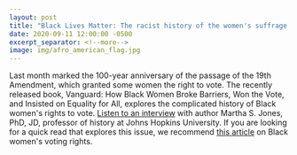 ```yaml
---
layout: post
title: "Black Lives Matter: The racist history of the women's suffrage movement"
date: 2020-09-11 12:00:00 -0500
excerpt_separator: <!--more-->
image: img/afro_american_flag.jpg
---
```


Last month marked the 100-year anniversary of the passage of the 19th Amendment, which granted some women the right to vote. The recently released book, <!--more--> Vanguard: How Black Women Broke Barriers, Won the Vote, and Insisted on Equality for All, explores the complicated history of Black women's rights to vote. [Listen to an interview][interview] with author Martha S. Jones, PhD, JD, professor of history at Johns Hopkins University. If you are looking for a quick read that explores this issue, we recommend [this article][article] on Black women's voting rights.

[interview]: http://r20.rs6.net/tn.jsp?f=001aJWTW0xbsbtwQIa5rjhf94OLUsy1D3dryKe-vU4v7Nqa1DPrT3PEP7fqOE1KChGcnXrrWP2pOVCSu3htqZsCmnJdO5hqHGx37p0-FBMbfaRkQIJ4wce6erpXXWhJlg42x9Aj8nBH0YNJRLFJgBx1Db_2htzk1hARL3DNF6ISGux_PkAcRLcMHqCuBmRs2Dn-tPJSdGfnHOku02s29DV4c-cXWMrHxLZFRmAmOXx9-v8zAmgOW7QFAA==&c=bvbfenulQV9DYVRBKHmwSoAarrDjOM3SPYMUJqGR3d5_MC3bu3TgJg==&ch=LrEMypkuO4uXJDLw09vomi0mHZ9TzXdlIZUGkWdJjtE8-Iu7aOuwdw==
[article]: http://r20.rs6.net/tn.jsp?f=001aJWTW0xbsbtwQIa5rjhf94OLUsy1D3dryKe-vU4v7Nqa1DPrT3PEP7fqOE1KChGcXigRKqVGWBdgOAG3OKjC7bEQ-fLsGiimO5ReZnaW5vKS7saLPdcO7QTyTK418Oj6b7TnjnF_vSo-CQ3uhLrVuXqQ1nsrnc6Z9lMO30rexsCuE_Q-m9WeM-2ae13-aHQHhJPYxrCknvlKMwPM4-qsvkCoTlwCY0YKylQLGs2suKdV9Rb3YqJLAw==&c=bvbfenulQV9DYVRBKHmwSoAarrDjOM3SPYMUJqGR3d5_MC3bu3TgJg==&ch=LrEMypkuO4uXJDLw09vomi0mHZ9TzXdlIZUGkWdJjtE8-Iu7aOuwdw==
